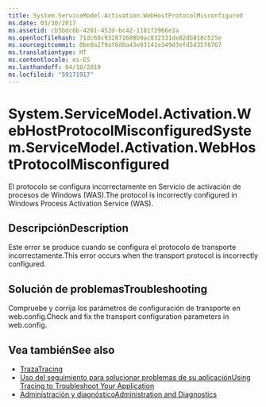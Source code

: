 ```yaml
---
title: System.ServiceModel.Activation.WebHostProtocolMisconfigured
ms.date: 03/30/2017
ms.assetid: cb5bdc6b-4281-452d-bc42-1181f2966e2a
ms.openlocfilehash: 71dc60c932871608b9ac832331de82db818c525e
ms.sourcegitcommit: 0be8a279af6d8a43e03141e349d3efd5d35f8767
ms.translationtype: HT
ms.contentlocale: es-ES
ms.lasthandoff: 04/18/2019
ms.locfileid: "59171917"
---
```

# <a name="systemservicemodelactivationwebhostprotocolmisconfigured"></a><span data-ttu-id="40617-102">System.ServiceModel.Activation.WebHostProtocolMisconfigured</span><span class="sxs-lookup"><span data-stu-id="40617-102">System.ServiceModel.Activation.WebHostProtocolMisconfigured</span></span>
<span data-ttu-id="40617-103">El protocolo se configura incorrectamente en Servicio de activación de procesos de Windows (WAS).</span><span class="sxs-lookup"><span data-stu-id="40617-103">The protocol is incorrectly configured in Windows Process Activation Service (WAS).</span></span>  
  
## <a name="description"></a><span data-ttu-id="40617-104">Descripción</span><span class="sxs-lookup"><span data-stu-id="40617-104">Description</span></span>  
 <span data-ttu-id="40617-105">Este error se produce cuando se configura el protocolo de transporte incorrectamente.</span><span class="sxs-lookup"><span data-stu-id="40617-105">This error occurs when the transport protocol is incorrectly configured.</span></span>  
  
## <a name="troubleshooting"></a><span data-ttu-id="40617-106">Solución de problemas</span><span class="sxs-lookup"><span data-stu-id="40617-106">Troubleshooting</span></span>  
 <span data-ttu-id="40617-107">Compruebe y corrija los parámetros de configuración de transporte en web.config.</span><span class="sxs-lookup"><span data-stu-id="40617-107">Check and fix the transport configuration parameters in web.config.</span></span>  
  
## <a name="see-also"></a><span data-ttu-id="40617-108">Vea también</span><span class="sxs-lookup"><span data-stu-id="40617-108">See also</span></span>

- [<span data-ttu-id="40617-109">Traza</span><span class="sxs-lookup"><span data-stu-id="40617-109">Tracing</span></span>](../../../../../docs/framework/wcf/diagnostics/tracing/index.md)
- [<span data-ttu-id="40617-110">Uso del seguimiento para solucionar problemas de su aplicación</span><span class="sxs-lookup"><span data-stu-id="40617-110">Using Tracing to Troubleshoot Your Application</span></span>](../../../../../docs/framework/wcf/diagnostics/tracing/using-tracing-to-troubleshoot-your-application.md)
- [<span data-ttu-id="40617-111">Administración y diagnóstico</span><span class="sxs-lookup"><span data-stu-id="40617-111">Administration and Diagnostics</span></span>](../../../../../docs/framework/wcf/diagnostics/index.md)
